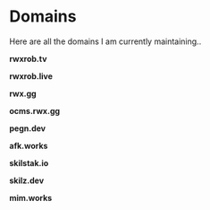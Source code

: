 # Domains

Here are all the domains I am currently maintaining..

**rwxrob.tv**

**rwxrob.live**

**rwx.gg**

**ocms.rwx.gg**

**pegn.dev**

**afk.works**

**skilstak.io**

**skilz.dev**

**mim.works**
